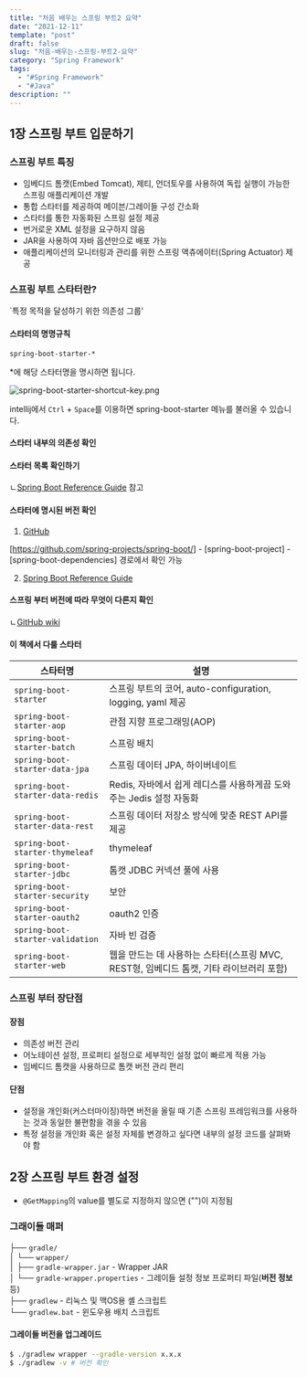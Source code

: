 ```yaml
---
title: "처음 배우는 스프링 부트2 요약"
date: "2021-12-11"
template: "post"
draft: false
slug: "처음-배우는-스프링-부트2-요약"
category: "Spring Framework"
tags:
  - "#Spring Framework"
  - "#Java"
description: ""
---
```


## 1장 스프링 부트 입문하기

### 스프링 부트 특징

+ 임베디드 톰캣(Embed Tomcat), 제티, 언더토우를 사용하여 독립 실행이 가능한 스프링 애플리케이션 개발
+ 통합 스타터를 제공하여 메이븐/그레이들 구성 간소화
+ 스타터를 통한 자동화된 스프링 설정 제공
+ 번거로운 XML 설정을 요구하지 않음
+ JAR을 사용하여 자바 옵션만으로 배포 가능
+ 애플리케이션의 모니터링과 관리를 위한 스프링 액츄에이터(Spring Actuator) 제공

### 스프링 부트 스타터란?

`특정 목적을 달성하기 위한 의존성 그룹'

#### 스타터의 명명규칙

```
spring-boot-starter-*
```
*에 해당 스타터명을 명시하면 됩니다.  

![spring-boot-starter-shortcut-key.png](/media/posts/2021-12-26---처음-배우는-스프링-부트2-요약/spring-boot-starter-shortcut-key.png)

intellij에서 `Ctrl` + `Space`를 이용하면 spring-boot-starter 메뉴를 불러올 수 있습니다.

#### 스타터 내부의 의존성 확인

#### 스타터 목록 확인하기

ㄴ[Spring Boot Reference Guide](https://docs.spring.io/spring-boot/docs/current/reference/htmlsingle/#using.build-systems.starters) 참고

#### 스타터에 명시된 버전 확인

1. [GitHub](https://github.com/spring-projects/spring-boot/blob/main/spring-boot-project/spring-boot-dependencies/build.gradle)

[https://github.com/spring-projects/spring-boot/] - [spring-boot-project] - [spring-boot-dependencies] 경로에서 확인 가능

2. [Spring Boot Reference Guide](https://docs.spring.io/spring-boot/docs/current/reference/htmlsingle/#dependency-versions.coordinates)

#### 스프링 부터 버전에 따라 무엇이 다른지 확인

ㄴ[GitHub wiki](https://github.com/spring-projects/spring-boot/wiki)

#### 이 책에서 다룰 스타터

| 스타터명 | 설명 |
| ------- | ---- |
| `spring-boot-starter` | 스프링 부트의 코어, auto-configuration, logging, yaml 제공 |
| `spring-boot-starter-aop` | 관점 지향 프로그래밍(AOP) |
| `spring-boot-starter-batch` | 스프링 배치 |
| `spring-boot-starter-data-jpa` | 스프링 데이터 JPA, 하이버네이트 |
| `spring-boot-starter-data-redis` | Redis, 자바에서 쉽게 레디스를 사용하게끔 도와주는 Jedis 설정 자동화 |
| `spring-boot-starter-data-rest` | 스프링 데이터 저장소 방식에 맞춘 REST API를 제공 |
| `spring-boot-starter-thymeleaf` | thymeleaf |
| `spring-boot-starter-jdbc` | 톰캣 JDBC 커넥션 풀에 사용 |
| `spring-boot-starter-security` | 보안 |
| `spring-boot-starter-oauth2` | oauth2 인증 |
| `spring-boot-starter-validation` | 자바 빈 검증 |
| `spring-boot-starter-web` | 웹을 만드는 데 사용하는 스타터(스프링 MVC, REST형, 임베디드 톰캣, 기타 라이브러리 포함) |

### 스프링 부터 장단점

#### 장점

+ 의존성 버전 관리
+ 어노테이션 설정, 프로퍼티 설정으로 세부적인 설정 없이 빠르게 적용 가능
+ 임베디드 톰캣을 사용하므로 톰캣 버전 관리 편리

#### 단점

+ 설정을 개인화(커스터마이징)하면 버전을 올릴 때 기존 스프링 프레임워크를 사용하는 것과 동일한 불편함을 겪을 수 있음
+ 특정 설정을 개인화 혹은 설정 자체를 변경하고 싶다면 내부의 설정 코드를 살펴봐야 함

## 2장 스프링 부트 환경 설정

+ `@GetMapping`의 value를 별도로 지정하지 않으면 ("")이 지정됨

### 그래이들 매퍼

├── `gradle/`    
│       └── `wrapper/`  
│           ├── `gradle-wrapper.jar`            - Wrapper JAR  
│           └── `gradle-wrapper.properties`     - 그레이들 설정 정보 프로퍼티 파일(**버전 정보** 등)  
├── `gradlew`                                   - 리눅스 및 맥OS용 셸 스크립트  
└── `gradlew.bat`                               - 윈도우용 배치 스크립트  

#### 그레이들 버전을 업그레이드

```bash
$ ./gradlew wrapper --gradle-version x.x.x
$ ./gradlew -v # 버전 확인
```